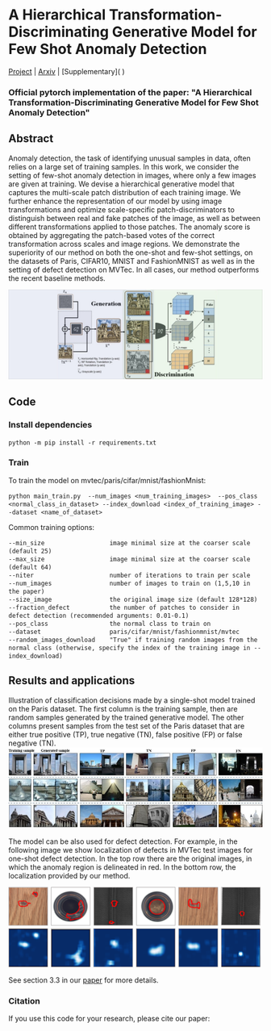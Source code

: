 # A Hierarchical Transformation-Discriminating Generative Model for Few Shot Anomaly Detection

[Project]() | [Arxiv]() |  [Supplementary](<a href="/Images/Supplementary.pdf" class="image fit"></a>
)
### Official pytorch implementation of the paper: "A Hierarchical Transformation-Discriminating Generative Model for Few Shot Anomaly Detection"

## Abstract 

Anomaly detection, the task of identifying unusual samples in data, 
often relies on a large set of training samples. 
In this work, we consider the setting of few-shot anomaly detection in images, where only a few images are given at training. We devise a hierarchical generative model that captures the multi-scale patch distribution of each training image. We further enhance the representation of our model by using image transformations and optimize scale-specific patch-discriminators to  distinguish between real and fake patches of the image, as well as between different transformations applied to those patches. The anomaly score is obtained by aggregating the patch-based votes of the correct transformation across scales and image regions. We demonstrate the superiority of our method on both the one-shot and few-shot settings, on the datasets of Paris, CIFAR10, MNIST and FashionMNIST as well as in the setting of defect detection on MVTec. In all cases, our method outperforms the recent baseline methods.

![](Images/diagram2.png)


## Code

### Install dependencies

```
python -m pip install -r requirements.txt
```

###  Train
To train the model on mvtec/paris/cifar/mnist/fashionMnist:

```
python main_train.py  --num_images <num_training_images>  --pos_class <normal_class_in_dataset> --index_download <index_of_training_image> --dataset <name_of_dataset>
```

Common training options:
```
--min_size                  image minimal size at the coarser scale (default 25)
--max_size                  image minimal size at the coarser scale (default 64)
--niter                     number of iterations to train per scale
--num_images                number of images to train on (1,5,10 in the paper)
--size_image                the original image size (default 128*128)
--fraction_defect           the number of patches to consider in defect detection (recommended arguments: 0.01-0.1)
--pos_class                 the normal class to train on
--dataset                   paris/cifar/mnist/fashionmnist/mvtec
--random_images_download    "True" if training random images from the normal class (otherwise, specify the index of the training image in --index_download)
```

##  Results and applications

Illustration of classification decisions made by a single-shot model trained on the Paris dataset. The first column is the training sample, then are random samples generated by the trained generative model. The other columns present samples from the test set of the Paris dataset that are either true positive (TP), true negative (TN), false positive (FP) or false negative (TN).
![](Images/paris_results.jpg)

The model can be also used for defect detection. For example, in the following image we show localization of defects in MVTec test images for one-shot defect detection. In the top row there are the original images, in which the anomaly region is delineated in red. In the bottom row, the localization provided by our method.

<img src="Images/mvtec_results.png" width="500px">

See section 3.3 in our [paper]() for more details.


### Citation
If you use this code for your research, please cite our paper:

```

